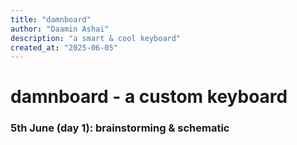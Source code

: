 ```yaml
---
title: "damnboard"
author: "Daamin Ashai"
description: "a smart & cool keyboard"
created_at: "2025-06-05"
---
```


# damnboard - a custom keyboard

### 5th June (day 1): brainstorming & schematic

